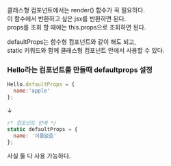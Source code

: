 클래스형 컴포넌트에서는 render() 함수가 꼭 필요하다.    
이 함수에서 반환하고 싶은 jsx를 반환하면 된다.    
props를 조회 할 때에는 this.props으로 조회하면 된다.

defaultProps는 함수형 컴포넌트와 같이 해도 되고,    
static 키워드와 함께 클래스형 컴포넌트 안에서 사용할 수 있다.

### Hello라는 컴포넌트를 만들때 defaultprops 설정
```jsx
Hello.defaultProps = {
  name:'apple'
};
```
↓
```jsx
/* 컴포넌트 안에 */
static defaultProps = {
  name: '이름없음'
};
```
사실 둘 다 사용 가능하다.

